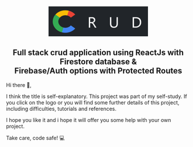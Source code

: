 <p align="center">
  <img href="https://crud-auth.netlify.app/" src="https://github.com/AndrasE/crud-auth-and-fire/blob/main/public/logo-readme.png?raw=true">
</p>

<h2 align="center">
Full stack crud application using ReactJs with Firestore database & 
  <br> Firebase/Auth options with Protected Routes
</h2>


Hi there 👋,

I think the title is self-explanatory. 
This project was part of my self-study.
If you click on the logo or you will find some further details of this project, 
including difficulties, tutorials and references.

I hope you like it and i hope it will offer you some help with your own project. 

Take care, code safe! 💻

